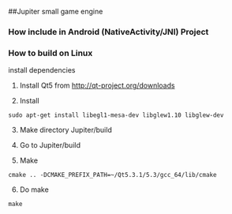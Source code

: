 ##Jupiter small game engine

### How include in Android (NativeActivity/JNI) Project

### How to build on Linux

install dependencies

1. Install Qt5 from http://qt-project.org/downloads

2. Install 
```
sudo apt-get install libegl1-mesa-dev libglew1.10 libglew-dev
```

3. Make directory Jupiter/build

4. Go to Jupiter/build

5. Make 

```
cmake .. -DCMAKE_PREFIX_PATH=~/Qt5.3.1/5.3/gcc_64/lib/cmake
```

6. Do make

```
make
```